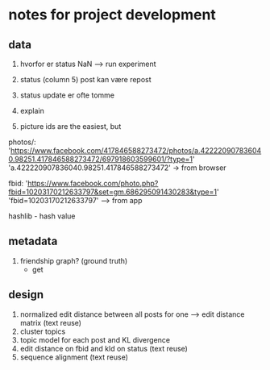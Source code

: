 # notes for project development #

## data ##
1. hvorfor er status NaN  --> run experiment

2. status (column 5) post kan være repost

3. status update er ofte tomme

4. explain  

5. picture ids are the easiest, but

photos/:
'https://www.facebook.com/417846588273472/photos/a.422220907836040.98251.417846588273472/697918603599601/?type=1'
'a.422220907836040.98251.417846588273472' -> from browser

fbid:
'https://www.facebook.com/photo.php?fbid=10203170212633797&set=gm.686295091430283&type=1'
'fbid=10203170212633797' --> from app

hashlib - hash value

## metadata ##
1. friendship graph? (ground truth)  
   - get

## design ##
1. normalized edit distance between all posts for one --> edit distance matrix (text reuse)
2. cluster topics
3. topic model for each post and KL divergence
4. edit distance on fbid and kld on status (text reuse)
5. sequence alignment (text reuse)
